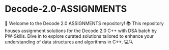 # Decode-2.0-ASSIGNMENTS
🎉 Welcome to the Decode 2.0 ASSIGNMENTS repository! 📚 This repository houses assignment solutions for the Decode 2.0 C++ with DSA batch by PW-Skills. Dive in to explore curated solutions tailored to enhance your understanding of data structures and algorithms in C++. 💻🔍
